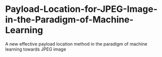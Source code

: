 # Payload-Location-for-JPEG-Image-in-the-Paradigm-of-Machine-Learning
A new effective payload location method in the paradigm of machine learning towards JPEG image
